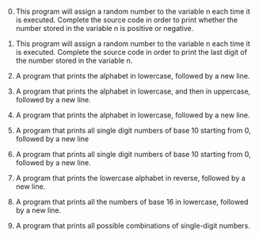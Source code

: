 0. This program will assign a random number to the variable n each time it is executed. Complete the source code in order to print whether the number stored in the variable n is positive or negative.

1. This program will assign a random number to the variable n each time it is executed. Complete the source code in order to print the last digit of the number stored in the variable n.

2. A program that prints the alphabet in lowercase, followed by a new line.

3. A program that prints the alphabet in lowercase, and then in uppercase, followed by a new line.

4. A program that prints the alphabet in lowercase, followed by a new line.

5. A program that prints all single digit numbers of base 10 starting from 0, followed by a new line

6. A program that prints all single digit numbers of base 10 starting from 0, followed by a new line.

7. A program that prints the lowercase alphabet in reverse, followed by a new line.

8. A program that prints all the numbers of base 16 in lowercase, followed by a new line.

9. A program that prints all possible combinations of single-digit numbers.
